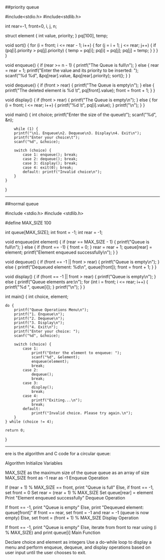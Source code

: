 ##priority queue 

#include<stdio.h>
#include<stdlib.h>

int rear=-1, front=0, i, j, n;

struct element {
    int value, priority;
} pq[100], temp;

void sort() {
    for (i = front; i <= rear - 1; i++) {
        for (j = i + 1; j <= rear; j++) {
            if (pq[i].priority > pq[j].priority) {
                temp = pq[i];
                pq[i] = pq[j];
                pq[j] = temp;
            }
        }
    }
}

void enqueue() {
    if (rear >= n - 1) {
        printf("The Queue is full\n");
    } else {
        rear = rear + 1;
        printf("Enter the value and its priority to be inserted: ");
        scanf("%d %d", &pq[rear].value, &pq[rear].priority);
        sort();
    }
}

void dequeue() {
    if (front > rear) {
        printf("The Queue is empty\n");
    } else {
        printf("The deleted element is %d \t", pq[front].value);
        front = front + 1;
    }
}

void display() {
    if (front > rear) {
        printf("The Queue is empty\n");
    } else {
        for (i = front; i <= rear; i++) {
            printf("%d \t", pq[i].value);
        }
        printf("\n");
    }
}

void main() {
    int choice;
    printf("Enter the size of the queue\t");
    scanf("%d", &n);
   
        while (1) {
        printf("\n1. Enqueue\n2. Dequeue\n3. Display\n4. Exit\n");
        printf("Enter your choice\t");
        scanf("%d", &choice);

        switch (choice) {
            case 1: enqueue(); break;
            case 2: dequeue(); break;
            case 3: display(); break;
            case 4: exit(0); break;
            default: printf("Invalid choice\n");
        }
    }
}



*****

##normal queue 

#include <stdio.h>
#include <stdlib.h>

#define MAX_SIZE 100

int queue[MAX_SIZE];
int front = -1;
int rear = -1;

void enqueue(int element) {
    if (rear == MAX_SIZE - 1) {
        printf("Queue is full\n");
    } else {
        if (front == -1) {
            front = 0;
        }
        rear = rear + 1;
        queue[rear] = element;
        printf("Element enqueued successfully\n");
    }
}

void dequeue() {
    if (front == -1 || front > rear) {
        printf("Queue is empty\n");
    } else {
        printf("Dequeued element: %d\n", queue[front]);
        front = front + 1;
    }
}

void display() {
    if (front == -1 || front > rear) {
        printf("Queue is empty\n");
    } else {
        printf("Queue elements are:\n");
        for (int i = front; i <= rear; i++) {
            printf("%d ", queue[i]);
        }
        printf("\n");
    }
}

int main() {
    int choice, element;
    
    do {
        printf("Queue Operations Menu\n");
        printf("1. Enqueue\n");
        printf("2. Dequeue\n");
        printf("3. Display\n");
        printf("4. Exit\n");
        printf("Enter your choice: ");
        scanf("%d", &choice);
        
        switch (choice) {
            case 1:
                printf("Enter the element to enqueue: ");
                scanf("%d", &element);
                enqueue(element);
                break;
            case 2:
                dequeue();
                break;
            case 3:
                display();
                break;
            case 4:
                printf("Exiting...\n");
                break;
            default:
                printf("Invalid choice. Please try again.\n");
        }
    } while (choice != 4);
    
    return 0;
}



****


ere is the algorithm and C code for a circular queue:

Algorithm
Initialize Variables

MAX_SIZE as the maximum size of the queue
queue as an array of size MAX_SIZE
front as -1
rear as -1
Enqueue Operation

If (rear + 1) % MAX_SIZE == front, print "Queue is full"
Else, if front == -1, set front = 0
Set rear = (rear + 1) % MAX_SIZE
Set queue[rear] = element
Print "Element enqueued successfully"
Dequeue Operation

If front == -1, print "Queue is empty"
Else, print "Dequeued element: queue[front]"
If front == rear, set front = -1 and rear = -1 (queue is now empty)
Else, set front = (front + 1) % MAX_SIZE
Display Operation

If front == -1, print "Queue is empty"
Else, iterate from front to rear using (i % MAX_SIZE) and print queue[i]
Main Function

Declare choice and element as integers
Use a do-while loop to display a menu and perform enqueue, dequeue, and display operations based on user input until the user chooses to exit.

